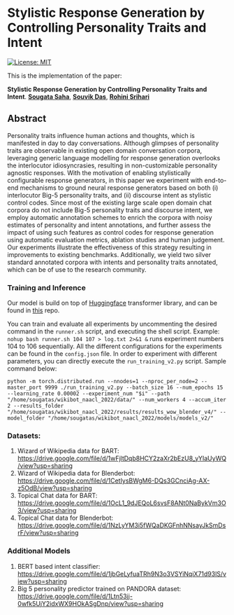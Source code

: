 # Stylistic Response Generation by Controlling Personality Traits and Intent
[![License: MIT](https://img.shields.io/badge/License-MIT-yellow.svg)](https://opensource.org/licenses/MIT)

This is the implementation of the paper:

**Stylistic Response Generation by Controlling Personality Traits and Intent**. [**Sougata Saha**](https://www.linkedin.com/in/sougata-saha-8964149a/), [**Souvik Das**](https://www.linkedin.com/in/souvikdas23/), [**Rohini Srihari**](https://www.acsu.buffalo.edu/~rohini/)

## Abstract
Personality traits influence human actions and thoughts, which is manifested in day to day conversations. Although glimpses of personality traits are observable in existing open domain conversation corpora, leveraging generic language modelling for response generation overlooks the interlocutor idiosyncrasies, resulting in non-customizable personality agnostic responses. With the motivation of enabling stylistically configurable response generators, in this paper we experiment with end-to-end mechanisms to ground neural response generators based on both (i) interlocutor Big-5 personality traits, and (ii) discourse intent as stylistic control codes. Since most of the existing large scale open domain chat corpora do not include Big-5 personality traits and discourse intent, we employ automatic annotation schemes to enrich the corpora with noisy estimates of personality and intent annotations, and further assess the impact of using such features as control codes for response generation using automatic evaluation metrics, ablation studies and human judgement. Our experiments illustrate the effectiveness of this strategy resulting in improvements to existing benchmarks. Additionally, we yield two silver standard annotated corpora with intents and personality traits annotated, which can be of use to the research community.

### Training and Inference
Our model is build on top of [Huggingface](https://huggingface.co/) transformer library, and can be found in [this](https://github.com/sougata-ub/transformers/tree/encoder_experiment_v2) repo.

You can train and evaluate all experiments by uncommenting the desired command in the `runner.sh` script, and executing the shell script. Example: `nohup bash runner.sh 104 107 > log.txt 2>&1 &` runs experiment numbers 104 to 106 sequentially. All the different configurations for the experiments can be found in the `config.json` file.
In order to experiment with different parameters, you can directly execute the `run_training_v2.py` script. Sample command below:

```
python -m torch.distributed.run --nnodes=1 --nproc_per_node=2 --master_port 9999 ./run_training_v2.py --batch_size 16 --num_epochs 15 --learning_rate 0.00002 --experiment_num "$i" --path "/home/sougatas/wikibot_naacl_2022/data/" --num_workers 4 --accum_iter 2 --results_folder "/home/sougatas/wikibot_naacl_2022/results/results_wow_blender_v4/" --model_folder "/home/sougatas/wikibot_naacl_2022/models/models_v2/"
```

### Datasets:
1. Wizard of Wikipedia data for BART: https://drive.google.com/file/d/1wFjltDqb8HCY2zaXr2bEzU8_yYIaUyWQ/view?usp=sharing
2. Wizard of Wikipedia data for Blenderbot: https://drive.google.com/file/d/1CetIysBWgM6-DQs3GCnciAg-AX-z5OdB/view?usp=sharing
3. Topical Chat data for BART: https://drive.google.com/file/d/1OcL1_9dJEQoL6svsF8ANt0NaBykVm3O3/view?usp=sharing
4. Topical Chat data for Blenderbot: https://drive.google.com/file/d/1NzLyYM3i5fWQaDKGFnhNNsayJkSmDsrF/view?usp=sharing

### Additional Models
1. BERT based intent classifier: https://drive.google.com/file/d/1jbGeLyfuaTRh9N3o3VSYiNqiX71d93lS/view?usp=sharing
2. Big 5 personality predictor trained on PANDORA dataset: https://drive.google.com/file/d/1Ltn53jj-0wfk5UjY2idxWX9HOkASgDnp/view?usp=sharing
